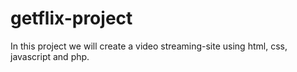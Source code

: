 # getflix-project
In this project we will create a video streaming-site using html, css, javascript and php.
